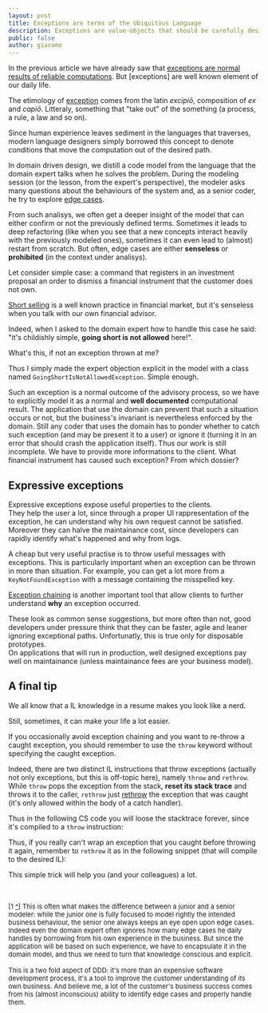```yaml
---
layout: post
title: Exceptions are terms of the Ubiquitous Language
description: Exceptions are value-objects that should be carefully designed like any other term learnt from the domain expert.
public: false
author: giacomo
---
```


In the previous article we have already saw that [exceptions are normal results 
of reliable computations][1]. But [exceptions] are well known element of our
daily life.

The etimology of [exception][2] comes from the latin *excipiō*, 
composition of *ex* and *capiō*. Litteraly, something that "take out" of the 
something (a process, a rule, a law and so on).

Since human experience leaves sediment in the languages that traverses, modern 
language designers simply borrowed this concept to denote conditions that move 
the computation out of the desired path.

<a name="edge-cases-back"></a>
In domain driven design, we distill a code model from the language that the 
domain expert talks when he solves the problem.
During the modeling session (or the lesson, from the expert's perspective), 
the modeler asks many questions about the behaviours of the system 
and, as a senior coder, he try to explore [edge cases][edge-cases-fn]. 

From such analisys, we often get a deeper insight of the model that can either 
confirm or not the previously defined terms. Sometimes it leads to deep 
refactoring (like when you see that a new concepts interact heavily with the 
previously modeled ones), sometimes it can even lead to (almost) restart from 
scratch. But often, edge cases are either **senseless** or **prohibited** 
(in the context under analisys).

Let consider simple case: a command that registers in an investment proposal 
an order to dismiss a financial instrument that the customer does not own.

[Short selling][short-selling] is a well known practice in financial market, 
but it's senseless when you talk with our own financial advisor. 

Indeed, when I asked to the domain expert how to handle this case he said: 
"it's childishly simple, **going short is not allowed** here!".

What's this, if not an exception thrown at me?

Thus I simply made the expert objection explicit in the model with a class 
named `GoingShortIsNotAllowedException`. Simple enough.

Such an exception is a normal outcome of the advisory process, so we have to
explicitly model it as a normal and **well documented** computational result. 
The application that use the domain 
can prevent that such a situation occurs or not, but the business's invariant is 
nevertheless enforced by the domain. Still any coder that uses the domain has 
to ponder whether to catch such exception (and may be present it to a user) 
or ignore it (turning it in an error that should crash the application itself).
Thus our work is still incomplete. We have to provide more informations to 
the client. What financial instrument has caused such exception? 
From which dossier?

Expressive exceptions
---------------------
Expressive exceptions expose useful properties to the clients.  
They help the user a lot, since through a proper UI rappresentation of the 
exception, he can understand why his own request cannot be satisfied.
Moreover they can halve the maintainance cost, since developers can 
rapidly identify what's happened and why from logs.

A cheap but very useful practise is to throw useful messages with 
exceptions. This is particularly important when an exception can be thrown in 
more than situation. For example, you can get a lot more from a 
`KeyNotFoundException` with a message containing the misspelled key.

[Exception chaining][3] is another important tool that allow clients to 
further understand **why** an exception occurred. 

These look as common sense suggestions, but more often than not, good 
developers under pressure think that they can be faster, agile and leaner 
ignoring exceptional paths. Unfortunatly, this is true only for disposable 
prototypes.   
On applications that will run in production, well designed exceptions 
pay well on maintainance (unless maintainance fees are your business model).

A final tip
-----------
We all know that a IL knowledge in a resume makes you look like a nerd.

Still, sometimes, it can make your life a lot easier.

If you occasionally avoid exception chaining and you want to re-throw a caught 
exception, you should remember to use the `throw` keyword without specifying 
the caught exception.

Indeed, there are two distinct IL instructions that throw exceptions (actually 
not only exceptions, but this is off-topic here), namely `throw` and `rethrow`.
While `throw` pops the exception from the stack, **reset its stack trace** and 
throws it to the caller, `rethrow` just [rethrow][rethrow] the exception that 
was caught (it's only allowed within the body of a catch handler). 

Thus in the following CS code you will loose the stacktrace forever, since 
it's compiled to a `throw` instruction:

<div>
<script src="https://gist.github.com/Shamar/072ea3e59c72cb285ec8.js"></script>
</div>

Thus, if you really can't wrap an exception that you caught before throwing it
again, remember to `rethrow` it as in the following snippet (that will compile 
to the desired IL):

<div>
<script src="https://gist.github.com/Shamar/dacbedccd9bd8cc2fa9b.js"></script>
</div>

This simple trick will help you (and your colleagues) a lot.

<div class="footnotes" style="display:block; font-size:small;
padding-top:20px;">
<p>[1 <a name="edge-cases-fn" href="#edge-cases-back">^</a>] This is often what
makes the difference between a junior and a senior modeler: 
while the junior one is fully focused to model rightly the intended business 
behaviour, the senior one always keeps an eye open upon edge cases. 
Indeed even the domain expert often ignores how many edge cases he daily 
handles by borrowing from his own experience in the business. But since the 
application will be based on such experience, we have to encapsulate it in the 
domain model, and thus we need to turn that knowledge conscious and explicit.
<br/><br/>
This is a two fold aspect of DDD: it's more than an expensive software 
development process, it's a tool to improve the customer understanding of its 
own business. And believe me, a lot of the customer's business success comes 
from his (almost inconscious) ability to identify edge cases and properly 
handle them.</p>

</div>

[edge-cases-fn]: #edge-cases-fn
[1]: epic.tesio.it/2012/12/05/exceptions-are-the-norm.html
[2]: http://en.wiktionary.org/wiki/exception
[short-selling]: http://en.wikipedia.org/wiki/Short_(finance)
[3]: http://en.wikipedia.org/wiki/Exception_chaining
[rethrow]: http://msdn.microsoft.com/en-us/library/system.reflection.emit.opcodes.rethrow(v=vs.100).aspx


